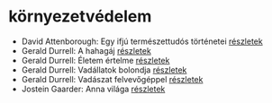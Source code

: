 # környezetvédelem

- David Attenborough: Egy ifjú természettudós történetei [részletek](_details/David%20Attenborough.md#id_1449)
- Gerald Durrell: A hahagáj [részletek](_details/Gerald%20Durrell.md#id_865)
- Gerald Durrell: Életem értelme [részletek](_details/Gerald%20Durrell.md#id_873)
- Gerald Durrell: Vadállatok bolondja [részletek](_details/Gerald%20Durrell.md#id_864)
- Gerald Durrell: Vadászat felvevőgéppel [részletek](_details/Gerald%20Durrell.md#id_863)
- Jostein Gaarder: Anna világa [részletek](_details/Jostein%20Gaarder.md#id_1411)